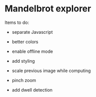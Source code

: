Mandelbrot explorer
===================

Items to do:

- separate Javascript

- better colors

- enable offline mode

- add styling

- scale previous image while computing

- pinch zoom

- add dwell detection


